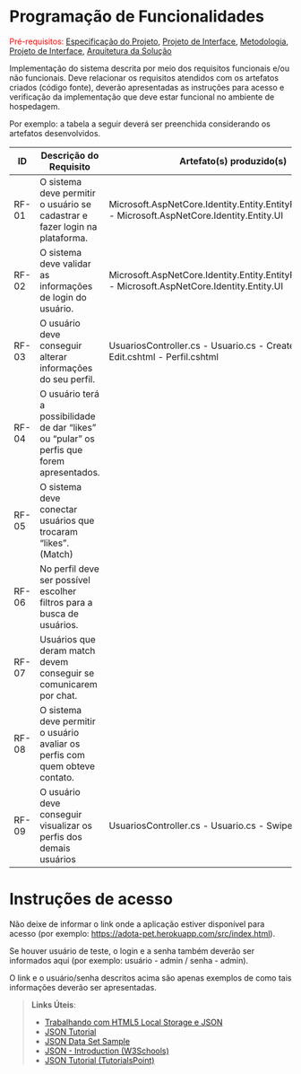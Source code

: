 # Programação de Funcionalidades

<span style="color:red">Pré-requisitos: <a href="2-Especificação do Projeto.md"> Especificação do Projeto</a></span>, <a href="3-Projeto de Interface.md"> Projeto de Interface</a>, <a href="4-Metodologia.md"> Metodologia</a>, <a href="3-Projeto de Interface.md"> Projeto de Interface</a>, <a href="5-Arquitetura da Solução.md"> Arquitetura da Solução</a>

Implementação do sistema descrita por meio dos requisitos funcionais e/ou não funcionais. Deve relacionar os requisitos atendidos com os artefatos criados (código fonte), deverão apresentadas as instruções para acesso e verificação da implementação que deve estar funcional no ambiente de hospedagem.

Por exemplo: a tabela a seguir deverá ser preenchida considerando os artefatos desenvolvidos.

|ID    | Descrição do Requisito  | Artefato(s) produzido(s) |
|------|-----------------------------------------|----|
|RF-01| O sistema deve permitir o usuário se cadastrar e fazer login na plataforma.   | Microsoft.AspNetCore.Identity.Entity.EntityFrameworkCore - Microsoft.AspNetCore.Identity.Entity.UI  | 
|RF-02| O sistema deve validar as informações de login do usuário.  | Microsoft.AspNetCore.Identity.Entity.EntityFrameworkCore - Microsoft.AspNetCore.Identity.Entity.UI |
|RF-03|O usuário deve conseguir alterar informações do seu perfil.  | UsuariosController.cs - Usuario.cs - Create.cshtml - Edit.cshtml - Perfil.cshtml  | 
|RF-04| O usuário terá a possibilidade de dar “likes” ou “pular” os perfis que forem apresentados. |  |
|RF-05|O sistema deve conectar usuários que trocaram “likes”. (Match)  |   | 
|RF-06|No perfil deve ser possível escolher filtros para a busca de usuários. |  |
|RF-07| Usuários que deram match devem conseguir se comunicarem por chat.  |   | 
|RF-08| O sistema deve permitir o usuário avaliar os perfis com quem obteve contato.   | |
|RF-09| O usuário deve conseguir visualizar os perfis dos demais usuários  |  UsuariosController.cs - Usuario.cs - Swipe.cshtml  |

# Instruções de acesso

Não deixe de informar o link onde a aplicação estiver disponível para acesso (por exemplo: https://adota-pet.herokuapp.com/src/index.html).

Se houver usuário de teste, o login e a senha também deverão ser informados aqui (por exemplo: usuário - admin / senha - admin).

O link e o usuário/senha descritos acima são apenas exemplos de como tais informações deverão ser apresentadas.

> **Links Úteis**:
>
> - [Trabalhando com HTML5 Local Storage e JSON](https://www.devmedia.com.br/trabalhando-com-html5-local-storage-e-json/29045)
> - [JSON Tutorial](https://www.w3resource.com/JSON)
> - [JSON Data Set Sample](https://opensource.adobe.com/Spry/samples/data_region/JSONDataSetSample.html)
> - [JSON - Introduction (W3Schools)](https://www.w3schools.com/js/js_json_intro.asp)
> - [JSON Tutorial (TutorialsPoint)](https://www.tutorialspoint.com/json/index.htm)
